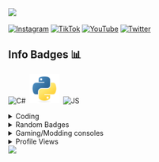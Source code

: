 <img src="https://raw.githubusercontent.com/sakjur-soviet/sakjur-soviet/main/bg.png">
<br>


[![Instagram](https://img.shields.io/badge/sxkjwr-%23000000.svg?style=for-the-badge&logo=Instagram&logoColor=white)](https://www.instagram.com/sxkjwr/)
[![TikTok](https://img.shields.io/badge/TikTok-%23000000.svg?style=for-the-badge&logo=TikTok&logoColor=white)](https://www.tiktok.com/@ciaosonosak)
[![YouTube](https://img.shields.io/badge/YouTube-%23000000.svg?style=for-the-badge&logo=YouTube&logoColor=white)](https://www.youtube.com/channel/UCyq1rqBiKEl8p6hTIKxEj2Q)
[![Twitter](https://img.shields.io/badge/SakjurOfficial-%23000000.svg?style=for-the-badge&logo=Twitter&logoColor=white)](https://www.twitter.com/SakjurOfficial/)




## Info Badges 📊 


<img src="https://cdn.cdnlogo.com/logos/c/68/c-sharp-800x800.png" title="C#" alt="C#" width="60" height="60">&nbsp;
<img src="https://raw.githubusercontent.com/devicons/devicon/1119b9f84c0290e0f0b38982099a2bd027a48bf1/icons/python/python-original.svg" title="C++" alt="C++" width="60" height="60">&nbsp;
<img src="https://upload.wikimedia.org/wikipedia/commons/thumb/9/99/Unofficial_JavaScript_logo_2.svg/2048px-Unofficial_JavaScript_logo_2.svg.png" title="JS" alt="JS" width="60" height="60">&nbsp;


<details>
  <summary>Coding</summary>
  <br/>
  <img src="https://img.shields.io/badge/HTML5-E34F26?style=for-the-badge&logo=html5&logoColor=white">
  <img src="https://img.shields.io/badge/CSS3-1572B6?style=for-the-badge&logo=css3&logoColor=white">
  <img src="https://img.shields.io/badge/C-00599C?style=for-the-badge&logo=c&logoColor=white">
  <img src="https://img.shields.io/badge/C%2B%2B-00599C?style=for-the-badge&logo=c%2B%2B&logoColor=white">
  <img src="https://img.shields.io/badge/Go-00ADD8?style=for-the-badge&logo=go&logoColor=white">
  <img src="https://img.shields.io/badge/Lua-2C2D72?style=for-the-badge&logo=lua&logoColor=white">

<br/>

<img src="https://img.shields.io/badge/.NET-5C2D91?style=for-the-badge&logo=.net&logoColor=white"> <img src="https://img.shields.io/badge/React-20232A?style=for-the-badge&logo=react&logoColor=61DAFB"> <img src="https://img.shields.io/badge/Visual%20Studio-5C2D91.svg?style=for-the-badge&logo=visual-studio&logoColor=white"> <img src="https://img.shields.io/badge/pycharm-143?style=for-the-badge&logo=pycharm&logoColor=black&color=black&labelColor=green"> <img src="https://img.shields.io/badge/heroku-%23430098.svg?style=for-the-badge&logo=heroku&logoColor=white"> <img src="https://img.shields.io/badge/Node.js-43853D?style=for-the-badge&logo=node.js&logoColor=white"> <img src="https://img.shields.io/badge/Unity-100000?style=for-the-badge&logo=unity&logoColor=white"> 

</details>

<details>
  <summary>Random Badges</summary>
  <br/>
  <img src="https://img.shields.io/badge/Firefox-FF7139?style=for-the-badge&logo=Firefox-Browser&logoColor=black"> <img src="https://img.shields.io/badge/Tor-7D4698?style=for-the-badge&logo=Tor-Browser&logoColor=white"> <img src="https://img.shields.io/badge/Google%20Drive-4285F4?style=for-the-badge&logo=googledrive&logoColor=white"> <img src="https://img.shields.io/badge/Adobe%20After%20Effects-9999FF.svg?style=for-the-badge&logo=Adobe%20After%20Effects&logoColor=white"> <img src="https://img.shields.io/badge/adobe%20illustrator-%23FF9A00.svg?style=for-the-badge&logo=adobe%20illustrator&logoColor=white"> <img src="https://img.shields.io/badge/Adobe%20Lightroom-31A8FF.svg?style=for-the-badge&logo=Adobe%20Lightroom&logoColor=white"> <img src="https://img.shields.io/badge/adobe%20photoshop-%2331A8FF.svg?style=for-the-badge&logo=adobe%20photoshop&logoColor=white"> <img src="https://img.shields.io/badge/Adobe%20Premiere%20Pro-9999FF.svg?style=for-the-badge&logo=Adobe%20Premiere%20Pro&logoColor=white"> <img src="https://img.shields.io/badge/blender-%23F5792A.svg?style=for-the-badge&logo=blender&logoColor=white"> <img src="https://img.shields.io/badge/YouTube_Music-FF0000?style=for-the-badge&logo=youtube-music&logoColor=white"> <img src="https://img.shields.io/badge/Windows-0078D6?style=for-the-badge&logo=windows&logoColor=white"> <img src="https://img.shields.io/badge/Xiaomi-%23FF6900.svg?style=for-the-badge&logo=xiaomi&logoColor=white"> <img src="https://img.shields.io/badge/Netflix-E50914?style=for-the-badge&logo=netflix&logoColor=white"> <img src="https://img.shields.io/badge/Twitch-9347FF?style=for-the-badge&logo=twitch&logoColor=white"> <img src="https://img.shields.io/badge/Prime-0F79AF?style=for-the-badge&logo=amazonprime&logoColor=white">
</details>

<details>
  <summary>Gaming/Modding consoles</summary>
  <br/>

  <img src="https://img.shields.io/badge/steam-%23000000.svg?style=for-the-badge&logo=steam&logoColor=white"> <img src="https://img.shields.io/badge/riotgames-D32936.svg?style=for-the-badge&logo=riotgames&logoColor=white"> <img src="https://img.shields.io/badge/battle.net-%2300AEFF.svg?style=for-the-badge&logo=battle.net&logoColor=white"> <img src="https://img.shields.io/badge/epicgames-%23313131.svg?style=for-the-badge&logo=epicgames&logoColor=white"> <img src="https://img.shields.io/badge/Ubisoft-%23F5F5F5.svg?style=for-the-badge&logo=Ubisoft&logoColor=black">
  <br/>
  <img src="https://img.shields.io/badge/Switch-E60012?style=for-the-badge&logo=nintendo-switch&logoColor=white"> <img src="https://img.shields.io/badge/xbox-%23107C10.svg?style=for-the-badge&logo=xbox&logoColor=white"> <img src="https://img.shields.io/badge/Wii-8B8B8B?style=for-the-badge&logo=wii&logoColor=white"> <img src="https://img.shields.io/badge/3DS-D12228?style=for-the-badge&logo=nintendo-3ds&logoColor=white"> <img src="https://img.shields.io/badge/Gamecube-6A5FBB?style=for-the-badge&logo=nintendo-gamecube&logoColor=white"> <img src="https://img.shields.io/badge/PS3-003791?style=for-the-badge&logo=playstation&logoColor=white"> <img src="https://img.shields.io/badge/PS4-003791?style=for-the-badge&logo=playstation&logoColor=white">
</details>

<details>
  <summary>Profile Views</summary>
  <br/>
  <img src="https://komarev.com/ghpvc/?username=sakjur-soviete&label=PROFILE+VIEWS&style=for-the-badge&color=brightgreen"> :(
</details>


<img src="https://github-readme-stats.vercel.app/api/top-langs/?username=sakjur-soviet&theme=dark">

